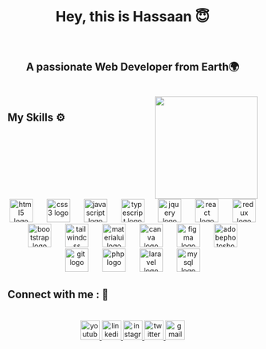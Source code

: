 <!---
[your comment goes here
and here](https://profile-readme-generator.com/)
-->
<!---
Cc:
[TS,HTML,Tailwind,];

RC*:{cmd🕸 =>[Design,Dynamic] ? TS };




-->

<br clear="both">

<h1 align="center">Hey, this is Hassaan 😇</h1>

###

<br clear="both">

<h2 align="center">A passionate Web Developer from Earth🌍</h2>

###

<br clear="both">

<img align="right" height="207" src="https://media0.giphy.com/media/bGgsc5mWoryfgKBx1u/200w.gif?cid=6c09b952oaivcxp4qzgtz7lkrbwexmf1l3xw6tz2rbbi3j6x&ep=v1_gifs_search&rid=200w.gif&ct=g"  />

###

<h2 align="left">My Skills ⚙️</h2>

###

<br clear="both">

<div align="center">
  <img src="https://skillicons.dev/icons?i=html" height="47" alt="html5 logo"  />
  <img width="20" />
  <img src="https://skillicons.dev/icons?i=css" height="47" alt="css3 logo"  />
  <img width="20" />
  <img src="https://skillicons.dev/icons?i=js" height="47" alt="javascript logo"  />
  <img width="20" />
  <img src="https://skillicons.dev/icons?i=ts" height="47" alt="typescript logo"  />
  <img width="20" />
  <img src="https://skillicons.dev/icons?i=jquery" height="47" alt="jquery logo"  />
  <img width="20" />
  <img src="https://skillicons.dev/icons?i=react" height="47" alt="react logo"  />
  <img width="20" />
  <img src="https://skillicons.dev/icons?i=redux" height="47" alt="redux logo"  />
  <img width="20" />
  <img src="https://skillicons.dev/icons?i=bootstrap" height="47" alt="bootstrap logo"  />
  <img width="20" />
  <img src="https://skillicons.dev/icons?i=tailwind" height="47" alt="tailwindcss logo"  />
  <img width="20" />
  <img src="https://skillicons.dev/icons?i=materialui" height="47" alt="materialui logo"  />
  <img width="20" />
  <img src="https://cdn.jsdelivr.net/gh/devicons/devicon/icons/canva/canva-original.svg" height="47" alt="canva logo"  />
  <img width="20" />
  <img src="https://skillicons.dev/icons?i=figma" height="47" alt="figma logo"  />
  <img width="20" />
  <img src="https://skillicons.dev/icons?i=ps" height="47" alt="adobephotoshop logo"  />
  <img width="20" />
  <img src="https://skillicons.dev/icons?i=git" height="47" alt="git logo"  />
  <img width="20" />
  <img src="https://skillicons.dev/icons?i=php" height="47" alt="php logo"  />
  <img width="20" />
  <img src="https://skillicons.dev/icons?i=laravel" height="47" alt="laravel logo"  />
  <img width="20" />
  <img src="https://skillicons.dev/icons?i=mysql" height="47" alt="mysql logo"  />
</div>

###

<h2 align="left">Connect with me : 🔗</h2>

###

<br clear="both">

<div align="center">
  <a href="https://www.youtube.com/channel/UCiS485r6J0msykxYU7bjG2Q" target="_blank">
    <img src="https://img.shields.io/static/v1?message=Youtube&logo=youtube&label=&color=FF0000&logoColor=white&labelColor=&style=plastic" height="39" alt="youtube logo"  />
  </a>
  <a href="https://www.linkedin.com/in/hassaan-ehmed/" target="_blank">
    <img src="https://img.shields.io/static/v1?message=LinkedIn&logo=linkedin&label=&color=0077B5&logoColor=white&labelColor=&style=plastic" height="39" alt="linkedin logo"  />
  </a>
  <a href="https://www.instagram.com/hassaan_dev/" target="_blank">
    <img src="https://img.shields.io/static/v1?message=Instagram&logo=instagram&label=&color=E4405F&logoColor=white&labelColor=&style=plastic" height="39" alt="instagram logo"  />
  </a>
  <a href="https://twitter.com/hassaan_dev" target="_blank">
    <img src="https://img.shields.io/static/v1?message=Twitter&logo=twitter&label=&color=1DA1F2&logoColor=white&labelColor=&style=plastic" height="39" alt="twitter logo"  />
  </a>
  <a href="hassutechap@gmail.com" target="_blank">
    <img src="https://img.shields.io/static/v1?message=Gmail&logo=gmail&label=&color=D14836&logoColor=white&labelColor=&style=plastic" height="39" alt="gmail logo"  />
  </a>
</div>

###
